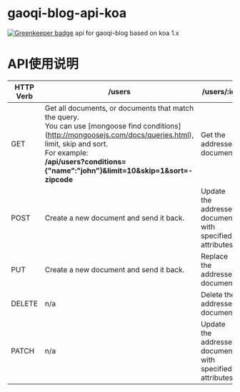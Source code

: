 # gaoqi-blog-api-koa

[![Greenkeeper badge](https://badges.greenkeeper.io/gaoqixhb/gaoqi-blog-api-koa.svg)](https://greenkeeper.io/)
api for gaoqi-blog based on koa 1.x

# API使用说明
| HTTP Verb     | /users   | /users/:id |
| ------------- | ------------- | --------------- |
| GET           | Get all documents, or documents that match the query. <br> You can use [mongoose find conditions] (http://mongoosejs.com/docs/queries.html), limit, skip and sort. <br> For example: <br> **/api/users?conditions={"name":"john"}&limit=10&skip=1&sort=-zipcode** | Get the addressed document. |
| POST          | Create a new document and send it back. |  Update the addressed document with specified attributes. |
| PUT           | Create a new document and send it back. | Replace the addressed document. |
| DELETE        | n/a | Delete the addressed document. |
| PATCH         | n/a | Update the addressed document with specified attributes. |